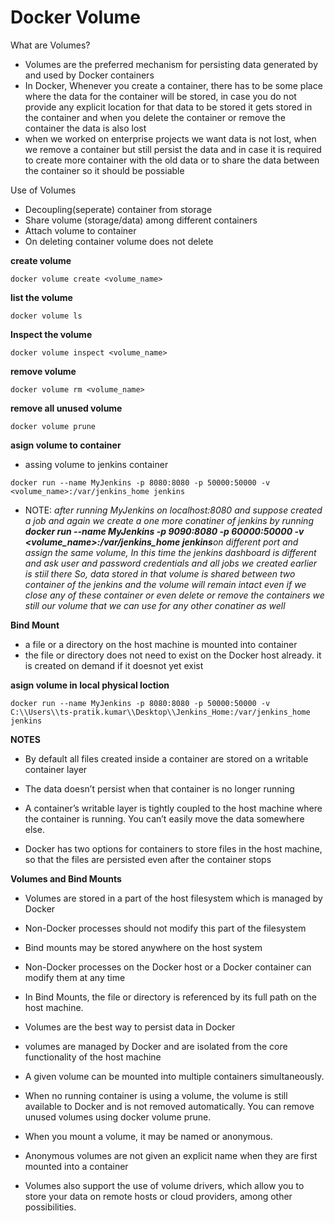 # Docker Volume
What are Volumes?
- Volumes are the preferred mechanism for persisting data generated by and used by Docker containers
- In Docker, Whenever you create a container, there has to be some place where the data for the container will be stored, in case you do not provide
any explicit location for that data to be stored it gets stored in the container and when you delete the container or remove the container the data is also lost
- when we worked on enterprise projects we want data is not lost, when we remove a container but still persist the data and in case it is required to create more container with the old data or 
to share the data between the container so it should be possiable

Use of Volumes
- Decoupling(seperate) container from storage
- Share volume (storage/data) among different containers
- Attach volume to container
- On deleting container volume does not delete

**create volume**
```
docker volume create <volume_name>
```
**list the volume**
```
docker volume ls
```
**Inspect the volume**
```
docker volume inspect <volume_name>
```
**remove volume**
```
docker volume rm <volume_name>
```
**remove all unused volume**
```
docker volume prune
```
**asign volume to container**
- assing volume to jenkins container
```
docker run --name MyJenkins -p 8080:8080 -p 50000:50000 -v <volume_name>:/var/jenkins_home jenkins
```
- NOTE: *after running MyJenkins on localhost:8080 and suppose created a job and again we create a one more conatiner of jenkins by running **docker run --name MyJenkins -p 9090:8080 -p 60000:50000 -v <volume_name>:/var/jenkins_home jenkins**on different port and assign the same volume, In this time the jenkins dashboard is different and ask user and password credentials and all jobs we created earlier is stiil there*
*So, data stored in that volume is shared between two container of the jenkins and the volume will remain intact even if we close any of these container or even delete or remove the containers we still our volume that we can use for any other conatiner as well*

**Bind Mount**
- a file or a directory on the host machine is mounted into container
- the file or directory does not need to exist on the Docker host already. it is created on demand if it doesnot yet exist

**asign volume in local physical loction**
```
docker run --name MyJenkins -p 8080:8080 -p 50000:50000 -v C:\\Users\\ts-pratik.kumar\\Desktop\\Jenkins_Home:/var/jenkins_home jenkins
```

**NOTES**
- By default all files created inside a container are stored on a writable container layer

- The data doesn’t persist when that container is no longer running

- A container’s writable layer is tightly coupled to the host machine where the container is running. You can’t easily move the data somewhere else.

- Docker has two options for containers to store files in the host machine, so that the files are persisted even after the container stops

**Volumes and Bind Mounts**
- Volumes are stored in a part of the host filesystem which is managed by Docker

- Non-Docker processes should not modify this part of the filesystem

- Bind mounts may be stored anywhere on the host system

- Non-Docker processes on the Docker host or a Docker container can modify them at any time

- In Bind Mounts, the file or directory is referenced by its full path on the host machine. 


- Volumes are the best way to persist data in Docker

- volumes are managed by Docker and are isolated from the core functionality of the host machine

- A given volume can be mounted into multiple containers simultaneously.

- When no running container is using a volume, the volume is still available to Docker and is not removed automatically. You can remove unused volumes using docker volume prune.

- When you mount a volume, it may be named or anonymous. 

- Anonymous volumes are not given an explicit name when they are first mounted into a container

- Volumes also support the use of volume drivers, which allow you to store your data on remote hosts or cloud providers, among other possibilities.
